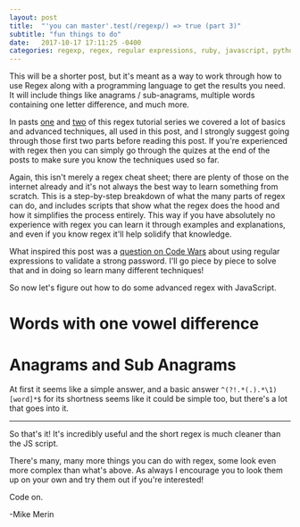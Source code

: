 ```yaml
---
layout: post
title:  "'you can master'.test(/regexp/) => true (part 3)"
subtitle: "fun things to do"
date:   2017-10-17 17:11:25 -0400
categories: regexp, regex, regular expressions, ruby, javascript, python, sql, tutorial
---
```

This will be a shorter post, but it's meant as a way to work through how to use Regex along with a programming language to get the results you need. It will include things like anagrams / sub-anagrams, multiple words containing one letter difference, and much more.

In pasts [one](http://mikemerin.github.io/regexp-1) and [two](http://mikemerin.github.io/regexp-2) of this regex tutorial series we covered a lot of basics and advanced techniques, all used in this post, and I strongly suggest going through those first two parts before reading this post. If you're experienced with regex then you can simply go through the quizes at the end of the posts to make sure you know the techniques used so far.

Again, this isn't merely a regex cheat sheet; there are plenty of those on the internet already and it's not always the best way to learn something from scratch. This is a step-by-step breakdown of what the many parts of regex can do, and includes scripts that show what the regex does the hood and how it simplifies the process entirely. This way if you have absolutely no experience with regex you can learn it through examples and explanations, and even if you know regex it'll help solidify that knowledge.

What inspired this post was a [question on Code Wars](https://www.codewars.com/kata/regex-password-validation) about using regular expressions to validate a strong password. I'll go piece by piece to solve that and in doing so learn many different techniques!

So now let's figure out how to do some advanced regex with JavaScript.

# Words with one vowel difference

# Anagrams and Sub Anagrams

At first it seems like a simple answer, and a basic answer `^(?!.*(.).*\1)[word]*$` for its shortness seems like it could be simple too, but there's a lot that goes into it.



---

So that's it! It's incredibly useful and the short regex is much cleaner than the JS script.

There's many, many more things you can do with regex, some look even more complex than what's above. As always I encourage you to look them up on your own and try them out if you're interested!

Code on.

-Mike Merin
